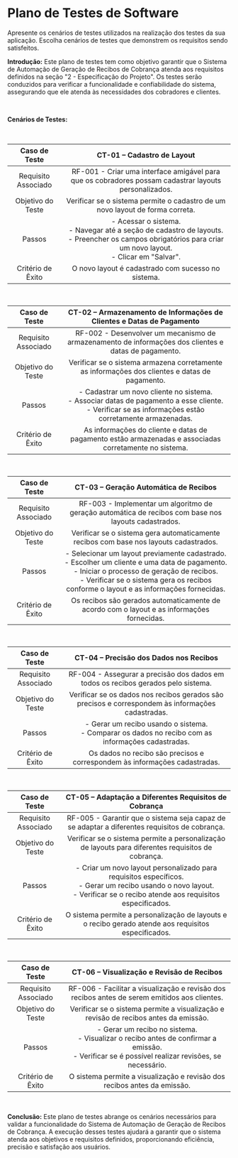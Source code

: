 # Plano de Testes de Software

Apresente os cenários de testes utilizados na realização dos testes da sua aplicação. Escolha cenários de testes que demonstrem os requisitos sendo satisfeitos.

**Introdução:**
Este plano de testes tem como objetivo garantir que o Sistema de Automação de Geração de Recibos de Cobrança atenda aos requisitos definidos na seção "2 - Especificação do Projeto". Os testes serão conduzidos para verificar a funcionalidade e confiabilidade do sistema, assegurando que ele atenda às necessidades dos cobradores e clientes.

<br>

**Cenários de Testes:**

<br>

| **Caso de Teste** 	| **CT-01 – Cadastro de Layout** 	|
|:---:	|:---:	|
| Requisito Associado 	| RF-001 - Criar uma interface amigável para que os cobradores possam cadastrar layouts personalizados. |
| Objetivo do Teste 	| Verificar se o sistema permite o cadastro de um novo layout de forma correta. |
| Passos 	| - Acessar o sistema. <br> - Navegar até a seção de cadastro de layouts. <br> - Preencher os campos obrigatórios para criar um novo layout. <br> - Clicar em "Salvar". |
| Critério de Êxito | O novo layout é cadastrado com sucesso no sistema. |

<br>

| **Caso de Teste** 	| **CT-02 – Armazenamento de Informações de Clientes e Datas de Pagamento** 	|
|:---:	|:---:	|
| Requisito Associado 	| RF-002 - Desenvolver um mecanismo de armazenamento de informações dos clientes e datas de pagamento. |
| Objetivo do Teste 	| Verificar se o sistema armazena corretamente as informações dos clientes e datas de pagamento. |
| Passos 	| - Cadastrar um novo cliente no sistema. <br> - Associar datas de pagamento a esse cliente. <br> - Verificar se as informações estão corretamente armazenadas. |
| Critério de Êxito | As informações do cliente e datas de pagamento estão armazenadas e associadas corretamente no sistema. |

<br>

| **Caso de Teste** 	| **CT-03 – Geração Automática de Recibos** 	|
|:---:	|:---:	|
| Requisito Associado 	| RF-003 - Implementar um algoritmo de geração automática de recibos com base nos layouts cadastrados. |
| Objetivo do Teste 	| Verificar se o sistema gera automaticamente recibos com base nos layouts cadastrados. |
| Passos 	| - Selecionar um layout previamente cadastrado. <br> - Escolher um cliente e uma data de pagamento. <br> - Iniciar o processo de geração de recibos. <br> - Verificar se o sistema gera os recibos conforme o layout e as informações fornecidas. |
| Critério de Êxito | Os recibos são gerados automaticamente de acordo com o layout e as informações fornecidas. |

<br>

| **Caso de Teste** 	| **CT-04 – Precisão dos Dados nos Recibos** 	|
|:---:	|:---:	|
| Requisito Associado 	| RF-004 - Assegurar a precisão dos dados em todos os recibos gerados pelo sistema. |
| Objetivo do Teste 	| Verificar se os dados nos recibos gerados são precisos e correspondem às informações cadastradas. |
| Passos 	| - Gerar um recibo usando o sistema. <br> - Comparar os dados no recibo com as informações cadastradas. |
| Critério de Êxito | Os dados no recibo são precisos e correspondem às informações cadastradas. |

<br>

| **Caso de Teste** 	| **CT-05 – Adaptação a Diferentes Requisitos de Cobrança** 	|
|:---:	|:---:	|
| Requisito Associado 	| RF-005 - Garantir que o sistema seja capaz de se adaptar a diferentes requisitos de cobrança. |
| Objetivo do Teste 	| Verificar se o sistema permite a personalização de layouts para diferentes requisitos de cobrança. |
| Passos 	| - Criar um novo layout personalizado para requisitos específicos. <br> - Gerar um recibo usando o novo layout. <br> - Verificar se o recibo atende aos requisitos especificados. |
| Critério de Êxito | O sistema permite a personalização de layouts e o recibo gerado atende aos requisitos especificados. |

<br>

| **Caso de Teste** 	| **CT-06 – Visualização e Revisão de Recibos** 	|
|:---:	|:---:	|
| Requisito Associado 	| RF-006 - Facilitar a visualização e revisão dos recibos antes de serem emitidos aos clientes. |
| Objetivo do Teste 	| Verificar se o sistema permite a visualização e revisão de recibos antes da emissão. |
| Passos 	| - Gerar um recibo no sistema. <br> - Visualizar o recibo antes de confirmar a emissão. <br> - Verificar se é possível realizar revisões, se necessário. |
| Critério de Êxito | O sistema permite a visualização e revisão dos recibos antes da emissão. |

<br>

 
**Conclusão:**
Este plano de testes abrange os cenários necessários para validar a funcionalidade do Sistema de Automação de Geração de Recibos de Cobrança. A execução desses testes ajudará a garantir que o sistema atenda aos objetivos e requisitos definidos, proporcionando eficiência, precisão e satisfação aos usuários.
